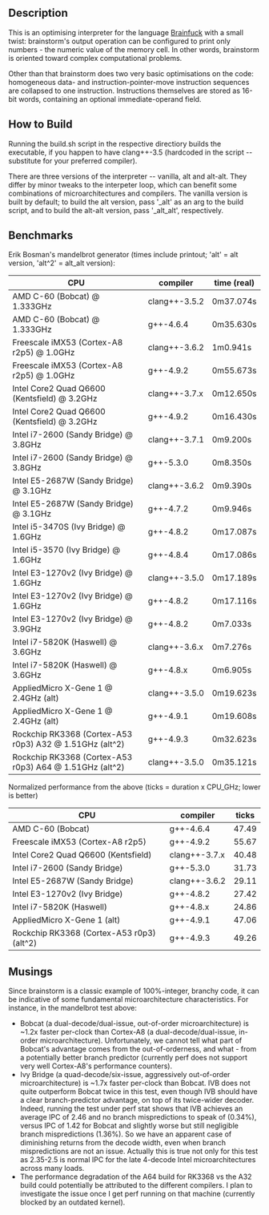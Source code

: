 Description
-----------

This is an optimising interpreter for the language [Brainfuck](http://en.wikipedia.org/wiki/Brainfuck) with a small twist: brainstorm's output operation can be configured to print only numbers - the numeric value of the memory cell. In other words, brainstorm is oriented toward complex computational problems.

Other than that brainstorm does two very basic optimisations on the code: homogeneous data- and instruction-pointer-move instruction sequences are collapsed to one instruction. Instructions themselves are stored as 16-bit words, containing an optional immediate-operand field.

How to Build
------------

Running the build.sh script in the respective directiory builds the executable, if you happen to have clang++-3.5 (hardcoded in the script -- substitute for your preferred compiler).

There are three versions of the interpreter -- vanilla, alt and alt-alt. They differ by minor tweaks to the interpeter loop, which can benefit some combinations of microarchitectures and compilers. The vanilla version is built by default; to build the alt version, pass '\_alt' as an arg to the build script, and to build the alt-alt version, pass '\_alt\_alt', respectively.

Benchmarks
----------

Erik Bosman's mandelbrot generator (times include printout; 'alt' = alt version, 'alt^2' = alt\_alt version):

| CPU                                                     | compiler      | time (real) |
| ---------------------------------------------------     | ------------- | ----------- |
| AMD C-60 (Bobcat) @ 1.333GHz                            | clang++-3.5.2 | 0m37.074s   |
| AMD C-60 (Bobcat) @ 1.333GHz                            | g++-4.6.4     | 0m35.630s   |
| Freescale iMX53 (Cortex-A8 r2p5) @ 1.0GHz               | clang++-3.6.2 | 1m0.941s    |
| Freescale iMX53 (Cortex-A8 r2p5) @ 1.0GHz               | g++-4.9.2     | 0m55.673s   |
| Intel Core2 Quad Q6600 (Kentsfield) @ 3.2GHz            | clang++-3.7.x | 0m12.650s   |
| Intel Core2 Quad Q6600 (Kentsfield) @ 3.2GHz            | g++-4.9.2     | 0m16.430s   |
| Intel i7-2600 (Sandy Bridge) @ 3.8GHz                   | clang++-3.7.1 | 0m9.200s    |
| Intel i7-2600 (Sandy Bridge) @ 3.8GHz                   | g++-5.3.0     | 0m8.350s    |
| Intel E5-2687W (Sandy Bridge) @ 3.1GHz                  | clang++-3.6.2 | 0m9.390s    |
| Intel E5-2687W (Sandy Bridge) @ 3.1GHz                  | g++-4.7.2     | 0m9.946s    |
| Intel i5-3470S (Ivy Bridge) @ 1.6GHz                    | g++-4.8.2     | 0m17.087s   |
| Intel i5-3570 (Ivy Bridge) @ 1.6GHz                     | g++-4.8.4     | 0m17.086s   |
| Intel E3-1270v2 (Ivy Bridge) @ 1.6GHz                   | clang++-3.5.0 | 0m17.189s   |
| Intel E3-1270v2 (Ivy Bridge) @ 1.6GHz                   | g++-4.8.2     | 0m17.116s   |
| Intel E3-1270v2 (Ivy Bridge) @ 3.9GHz                   | g++-4.8.2     | 0m7.033s    |
| Intel i7-5820K (Haswell) @ 3.6GHz                       | clang++-3.6.x | 0m7.276s    |
| Intel i7-5820K (Haswell) @ 3.6GHz                       | g++-4.8.x     | 0m6.905s    |
| AppliedMicro X-Gene 1 @ 2.4GHz (alt)                    | clang++-3.5.0 | 0m19.623s   |
| AppliedMicro X-Gene 1 @ 2.4GHz (alt)                    | g++-4.9.1     | 0m19.608s   |
| Rockchip RK3368 (Cortex-A53 r0p3) A32 @ 1.51GHz (alt^2) | g++-4.9.3     | 0m32.623s   |
| Rockchip RK3368 (Cortex-A53 r0p3) A64 @ 1.51GHz (alt^2) | clang++-3.5.0 | 0m35.121s   |

Normalized performance from the above (ticks = duration x CPU\_GHz; lower is better)

| CPU                                                 | compiler      | ticks       |
|---------------------------------------------------- | ------------- | ----------- |
| AMD C-60 (Bobcat)                                   | g++-4.6.4     | 47.49       |
| Freescale iMX53 (Cortex-A8 r2p5)                    | g++-4.9.2     | 55.67       |
| Intel Core2 Quad Q6600 (Kentsfield)                 | clang++-3.7.x | 40.48       |
| Intel i7-2600 (Sandy Bridge)                        | g++-5.3.0     | 31.73       |
| Intel E5-2687W (Sandy Bridge)                       | clang++-3.6.2 | 29.11       |
| Intel E3-1270v2 (Ivy Bridge)                        | g++-4.8.2     | 27.42       |
| Intel i7-5820K (Haswell)                            | g++-4.8.x     | 24.86       |
| AppliedMicro X-Gene 1 (alt)                         | g++-4.9.1     | 47.06       |
| Rockchip RK3368 (Cortex-A53 r0p3) (alt^2)           | g++-4.9.3     | 49.26       |

Musings
-------

Since brainstorm is a classic example of 100%-integer, branchy code, it can be indicative of some fundamental microarchitecture characteristics. For instance, in the mandelbrot test above:

* Bobcat (a dual-decode/dual-issue, out-of-order microarchitecture) is ~1.2x faster per-clock than Cortex-A8 (a dual-decode/dual-issue, in-order microarchitecture). Unfortunately, we cannot tell what part of Bobcat's advantage comes from the out-of-orderness, and what - from a potentially better branch predictor (currently perf does not support very well Cortex-A8's performance counters).
* Ivy Bridge (a quad-decode/six-issue, aggressively out-of-order microarchitecture) is ~1.7x faster per-clock than Bobcat. IVB does not quite outperform Bobcat twice in this test, even though IVB should have a clear branch-predictor advantage, on top of its twice-wider decoder. Indeed, running the test under perf stat shows that IVB achieves an average IPC of 2.46 and no branch mispredictions to speak of (0.34%), versus IPC of 1.42 for Bobcat and slightly worse but still negligible branch mispredictions (1.36%). So we have an apparent case of diminishing returns from the decode width, even when branch mispredictions are not an issue. Actually this is true not only for this test as 2.35-2.5 is normal IPC for the late 4-decode Intel microarchitectures across many loads.
* The performance degradation of the A64 build for RK3368 vs the A32 build could potentially be attributed to the different compilers. I plan to investigate the issue once I get perf running on that machine (currently blocked by an outdated kernel).
